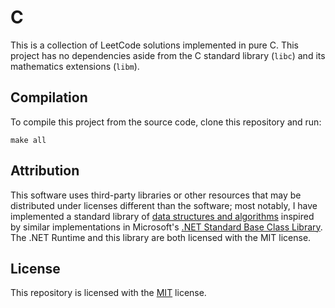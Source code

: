 # C
This is a collection of LeetCode solutions implemented in pure C. This project
has no dependencies aside from the C standard library (`libc`) and its
mathematics extensions (`libm`).
## Compilation
To compile this project from the source code, clone this repository and run:
```
make all
```

## Attribution
This software uses third-party libraries or other resources that may be
distributed under licenses different than the software; most notably, I have
implemented a standard library of [data structures and algorithms](lib/) 
inspired by similar implementations in Microsoft\'s [.NET Standard Base Class
Library](https://github.com/dotnet/runtime). The .NET Runtime and this library
are both licensed with the MIT license. 

## License
This repository is licensed with the [MIT](LICENSE.txt) license.
